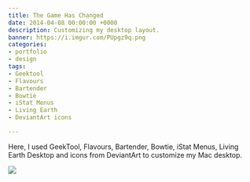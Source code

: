 ```yaml
---
title: The Game Has Changed
date: 2014-04-08 00:00:00 +0000
description: Customizing my desktop layout.
banner: https://i.imgur.com/PUpgz9q.png
categories:
- portfolio
- design
tags:
- Geektool
- Flavours
- Bartender
- Bowtie
- iStat Menus
- Living Earth
- DeviantArt icons

---
```

Here, I used GeekTool, Flavours, Bartender, Bowtie, iStat Menus, Living Earth Desktop and icons from DeviantArt to customize my Mac desktop.

<p class="centered small-image">
  <img src="https://i.imgur.com/PUpgz9q.png">
</p>

